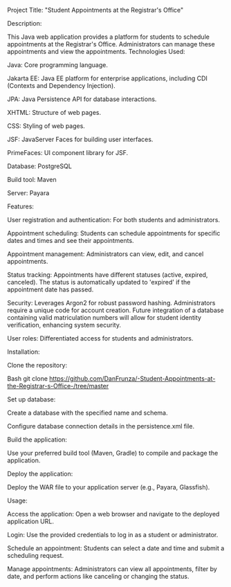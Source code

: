 Project Title: "Student Appointments at the Registrar's Office"

Description:

This Java web application provides a platform for students to schedule appointments at the Registrar's Office. Administrators can manage these appointments and view the appointments.
Technologies Used:


Java: Core programming language.   

Jakarta EE: Java EE platform for enterprise applications, including CDI (Contexts and Dependency Injection).   

JPA: Java Persistence API for database interactions.   

XHTML: Structure of web pages.

CSS: Styling of web pages.

JSF: JavaServer Faces for building user interfaces.   

PrimeFaces: UI component library for JSF.   

Database: PostgreSQL

Build tool: Maven   

Server: Payara



Features:

User registration and authentication: For both students and administrators.

Appointment scheduling: Students can schedule appointments for specific dates and times and see their appointments.

Appointment management: Administrators can view, edit, and cancel appointments.

Status tracking: Appointments have different statuses (active, expired, canceled). The status is automatically updated to 'expired' if the appointment date has passed.

Security: Leverages Argon2 for robust password hashing. Administrators require a unique code for account creation. Future integration of a database containing valid matriculation numbers will allow for student identity verification, enhancing system security.

User roles: Differentiated access for students and administrators.


Installation:


Clone the repository:

Bash git clone https://github.com/DanFrunza/-Student-Appointments-at-the-Registrar-s-Office-/tree/master


Set up database:

Create a database with the specified name and schema.

Configure database connection details in the persistence.xml file.


Build the application:

Use your preferred build tool (Maven, Gradle) to compile and package the application.


Deploy the application:

Deploy the WAR file to your application server (e.g., Payara, Glassfish).



Usage:

Access the application: Open a web browser and navigate to the deployed application URL.

Login: Use the provided credentials to log in as a student or administrator.

Schedule an appointment: Students can select a date and time and submit a scheduling request.

Manage appointments: Administrators can view all appointments, filter by date, and perform actions like canceling or changing the status.



